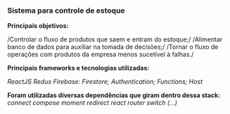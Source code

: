 ### Sistema para controle de estoque

**Principais objetivos:**

/Controlar o fluxo de produtos que saem e entram do estoque;/
/Alimentar banco de dados para auxiliar na tomada de decisões;/
/Tornar o fluxo de operações com produtos da empresa menos sucetível à falhas./

**Principais frameworks e tecnologias utilizadas:**

*ReactJS*
*Redux*
*Firebase: Firestore; Authentication; Functions; Host*

**Foram utilizadas diversas dependências que giram dentro dessa stack:**
*connect*
*compose*
*moment*
*redirect*
*react router*
*switch*
*(...)*



